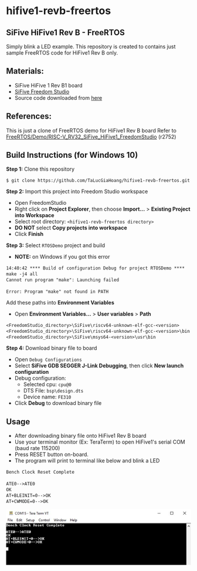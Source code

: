 # hifive1-revb-freertos

## SiFive HiFive1 Rev B - FreeRTOS
Simply blink a LED example. This repository is created to contains just sample FreeRTOS code for HiFive1 Rev B only.

## Materials:
- SiFive HiFive 1 Rev B1 board
- [SiFive Freedom Studio](https://www.sifive.com/boards)
- Source code downloaded from [here](https://github.com/TaLucGiaHoang/hifive1-revb-freertos)


## References:
This is just a clone of FreeRTOS demo for HiFive1 Rev B board
Refer to [FreeRTOS/Demo/RISC-V_RV32_SiFive_HiFive1_FreedomStudio](https://sourceforge.net/p/freertos/code/HEAD/tree/trunk/) (r2752)


## Build Instructions (for Windows 10)
**Step 1:** Clone this repository 
```
$ git clone https://github.com/TaLucGiaHoang/hifive1-revb-freertos.git
```

**Step 2:** Import this project into Freedom Studio workspace
- Open FreedomStudio
- Right click on **Project Explorer**, then choose **Import...** > **Existing Project into Workspace**
- Select root directory: `<hifive1-revb-freertos directory>`
- **DO NOT** select **Copy projects into workspace**
- Click **Finish**

**Step 3:** Select `RTOSDemo` project and build
- **NOTE:** on Windows if you got this error
```
14:40:42 **** Build of configuration Debug for project RTOSDemo ****
make -j4 all 
Cannot run program "make": Launching failed

Error: Program "make" not found in PATH
```

Add these paths into **Environment Variables**
- Open **Environment Variables...** > **User variables** > **Path**
```
<FreedomStudio_directory>\SiFive\riscv64-unknown-elf-gcc-<version>
<FreedomStudio_directory>\SiFive\riscv64-unknown-elf-gcc-<version>\bin
<FreedomStudio_directory>\SiFive\msys64-<version>\usr\bin
```

**Step 4:** Download binary file to board
- Open `Debug Configurations`
- Select **SiFive GDB SEGGER J-Link Debugging**, then click **New launch configuration**
- Debug configuration:
  + Selected cpu: `cpu@0`
  + DTS File:  `bsp\design.dts`
  + Device name: `FE310`
- Click **Debug** to download binary file
 
## Usage
- After downloading binary file onto HiFive1 Rev B board
- Use your terminal monitor (Ex: TeraTerm) to open HiFive1's serial COM (baud rate 115200)
- Press RESET button on-board.
- The program will print to terminal like below and blink a LED
```
Bench Clock Reset Complete

ATE0-->ATE0
OK
AT+BLEINIT=0-->OK
AT+CWMODE=0-->OK
```

![Image of Demo](demo.jpg)